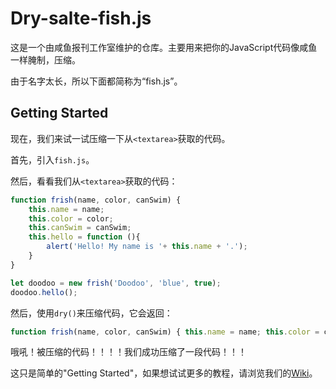# Dry-salte-fish.js

这是一个由咸鱼报刊工作室维护的仓库。主要用来把你的JavaScript代码像咸鱼一样腌制，压缩。

由于名字太长，所以下面都简称为“fish.js”。




## Getting Started

现在，我们来试一试压缩一下从`<textarea>`获取的代码。

首先，引入`fish.js`。

然后，看看我们从`<textarea>`获取的代码：

```js
function frish(name, color, canSwim) {
    this.name = name;
    this.color = color;
    this.canSwim = canSwim;
    this.hello = function (){
        alert('Hello! My name is '+ this.name + '.');
    }
}

let doodoo = new frish('Doodoo', 'blue', true);
doodoo.hello();
```

然后，使用`dry()`来压缩代码，它会返回：

```js
function frish(name, color, canSwim) { this.name = name; this.color = color; this.canSwim = canSwim; this.hello = function (){ alert('Hello! My name is '+ this.name + '.'); } } let doodoo = new frish('Doodoo', 'blue', true); doodoo.hello();
```

哦吼！被压缩的代码！！！！我们成功压缩了一段代码！！！

这只是简单的"Getting Started"，如果想试试更多的教程，请浏览我们的[Wiki](https://github.com/xianyubk/Dry-salte-fish.js/wiki)。